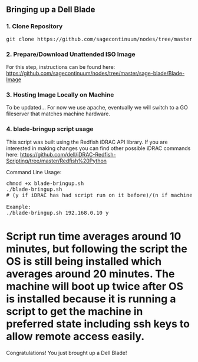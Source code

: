 ## Bringing up a Dell Blade 

### 1. Clone Repository

<pre>
git clone https://github.com/sagecontinuum/nodes/tree/master/sage-blade/Blade-BringUp
</pre>

### 2. Prepare/Download Unattended ISO Image

For this step, instructions can be found here: 
https://github.com/sagecontinuum/nodes/tree/master/sage-blade/Blade-Image

### 3. Hosting Image Locally on Machine

To be updated... 
For now we use apache, eventually we will switch to a GO fileserver that matches machine hardware.

### 4. blade-bringup script usage

This script was built using the Redfish iDRAC API library.
If you are interested in making changes you can find other possible iDRAC commands here:
https://github.com/dell/iDRAC-Redfish-Scripting/tree/master/Redfish%20Python

Command Line Usage:
<pre>
chmod +x blade-bringup.sh
./blade-bringup.sh <iDRAC IP Adress> <y/n> 
# (y if iDRAC has had script run on it before)/(n if machine is in fresh state/never used)

Example:
./blade-bringup.sh 192.168.0.10 y
</pre>

# Script run time averages around 10 minutes, but following the script the OS is still being installed which averages around 20 minutes. The machine will boot up twice after OS is installed because it is running a script to get the machine in preferred state including ssh keys to allow remote access easily.

Congratulations! You just brought up a Dell Blade!
